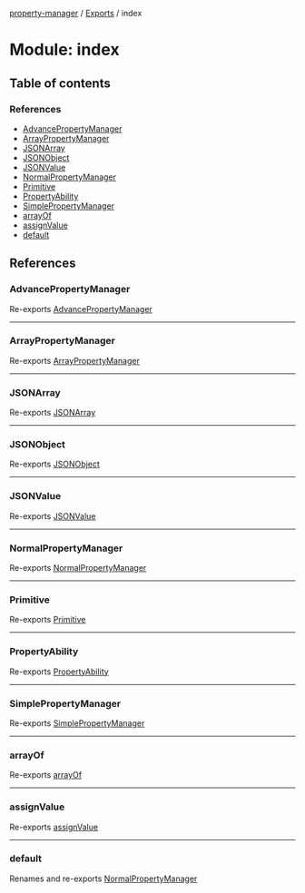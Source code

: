 [property-manager](../README.md) / [Exports](../modules.md) / index

# Module: index

## Table of contents

### References

- [AdvancePropertyManager](index-1.md#advancepropertymanager)
- [ArrayPropertyManager](index-1.md#arraypropertymanager)
- [JSONArray](index-1.md#jsonarray)
- [JSONObject](index-1.md#jsonobject)
- [JSONValue](index-1.md#jsonvalue)
- [NormalPropertyManager](index-1.md#normalpropertymanager)
- [Primitive](index-1.md#primitive)
- [PropertyAbility](index-1.md#propertyability)
- [SimplePropertyManager](index-1.md#simplepropertymanager)
- [arrayOf](index-1.md#arrayof)
- [assignValue](index-1.md#assignvalue)
- [default](index-1.md#default)

## References

### AdvancePropertyManager

Re-exports [AdvancePropertyManager](../classes/advance.AdvancePropertyManager.md)

___

### ArrayPropertyManager

Re-exports [ArrayPropertyManager](../classes/array.ArrayPropertyManager.md)

___

### JSONArray

Re-exports [JSONArray](../interfaces/array.JSONArray.md)

___

### JSONObject

Re-exports [JSONObject](../interfaces/array.JSONObject.md)

___

### JSONValue

Re-exports [JSONValue](array.md#jsonvalue)

___

### NormalPropertyManager

Re-exports [NormalPropertyManager](../classes/normal.NormalPropertyManager.md)

___

### Primitive

Re-exports [Primitive](array.md#primitive)

___

### PropertyAbility

Re-exports [PropertyAbility](ability.md#propertyability)

___

### SimplePropertyManager

Re-exports [SimplePropertyManager](../classes/simple.SimplePropertyManager.md)

___

### arrayOf

Re-exports [arrayOf](array.md#arrayof)

___

### assignValue

Re-exports [assignValue](assign_value.md#assignvalue)

___

### default

Renames and re-exports [NormalPropertyManager](../classes/normal.NormalPropertyManager.md)
